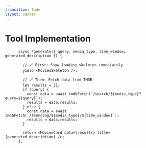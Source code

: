 ```yaml
---
transition: fade
layout: center
---
```


# Tool Implementation

```tsx
      async *generate({ query, media_type, time_window, generated_description }) {

        // 🪄 First: Show loading skeleton immediately
        yield <MoviesSkeleton />;

        // 🪄 Then: Fetch data from TMDB
        let results = [];
        if (query) {
          const data = await tmdbFetch(`/search/${media_type}?query=${query}`);
          results = data.results;
        } else {
          const data = await tmdbFetch(`/trending/${media_type}/${time_window}`);
          results = data.results;
        }

        return <MoviesCard data={results} title={generated_description} />;
      },
```

<!--
The generate function here, is responsible for fetching the data from the API and actually generating the result. We yield the movie skeleton immediately so that the suspense boundary can show a loading state.  then we fetch data, then we return the final component. All streamed to the client as server components.
-->
